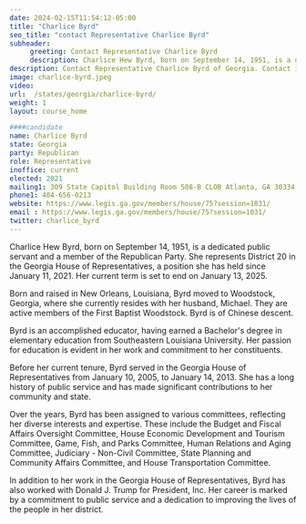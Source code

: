 ```yaml
---
date: 2024-02-15T11:54:12-05:00
title: "Charlice Byrd"
seo_title: "contact Representative Charlice Byrd"
subheader:
     greeting: Contact Representative Charlice Byrd
     description: Charlice Hew Byrd, born on September 14, 1951, is a dedicated public servant and a member of the Republican Party. She represents District 20 in the Georgia House of Representatives, a position she has held since January 11, 2021. Her current term is set to end on January 13, 2025.
description: Contact Representative Charlice Byrd of Georgia. Contact information for Charlice Byrd includes email address, phone number, and mailing address.
image: charlice-byrd.jpeg
video:
url:  /states/georgia/charlice-byrd/
weight: 1
layout: course_home

####candidate
name: Charlice Byrd
state: Georgia
party: Republican
role: Representative
inoffice: current
elected: 2021
mailing1: 309 State Capitol Building Room 508-B CLOB Atlanta, GA 30334
phone1: 404-656-0213
website: https://www.legis.ga.gov/members/house/75?session=1031/
email : https://www.legis.ga.gov/members/house/75?session=1031/
twitter: charlice_byrd
---
```


Charlice Hew Byrd, born on September 14, 1951, is a dedicated public servant and a member of the Republican Party. She represents District 20 in the Georgia House of Representatives, a position she has held since January 11, 2021. Her current term is set to end on January 13, 2025.

Born and raised in New Orleans, Louisiana, Byrd moved to Woodstock, Georgia, where she currently resides with her husband, Michael. They are active members of the First Baptist Woodstock. Byrd is of Chinese descent.

Byrd is an accomplished educator, having earned a Bachelor's degree in elementary education from Southeastern Louisiana University. Her passion for education is evident in her work and commitment to her constituents.

Before her current tenure, Byrd served in the Georgia House of Representatives from January 10, 2005, to January 14, 2013. She has a long history of public service and has made significant contributions to her community and state.

Over the years, Byrd has been assigned to various committees, reflecting her diverse interests and expertise. These include the Budget and Fiscal Affairs Oversight Committee, House Economic Development and Tourism Committee, Game, Fish, and Parks Committee, Human Relations and Aging Committee, Judiciary - Non-Civil Committee, State Planning and Community Affairs Committee, and House Transportation Committee.

In addition to her work in the Georgia House of Representatives, Byrd has also worked with Donald J. Trump for President, Inc. Her career is marked by a commitment to public service and a dedication to improving the lives of the people in her district.
